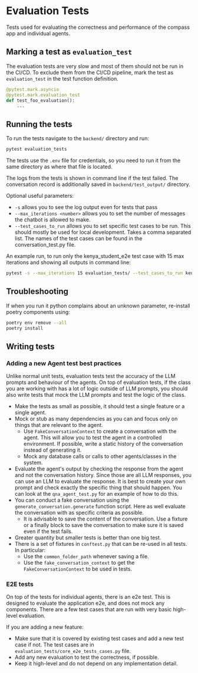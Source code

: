 # Evaluation Tests

Tests used for evaluating the correctness and performance of the
compass app and individual agents.

## Marking a test as `evaluation_test`

The evaluation tests are very slow and most of them should not be run in the CI/CD. To exclude them from the CI/CD
pipeline,
mark the test as `evaluation_test` in the test function definition.

```python
@pytest.mark.asyncio
@pytest.mark.evaluation_test
def test_foo_evaluation():
    ...
```

## Running the tests

To run the tests navigate to the `backend/` directory and run:

```bash
pytest evaluation_tests
```

The tests use the `.env` file for credentials, so you need to run it from the same directory as where that file is
located.

The logs from the tests is shown in command line if the test failed. The conversation record is additionally saved
in `backend/test_output/` directory.

Optional useful parameters:

- `-s` allows you to see the log output even for tests that pass
- `--max_iterations <number>` allows you to set the number of messages the chatbot is allowed to make.
- `--test_cases_to_run` allows you to set specific test cases to be run. This should mostly be used for local
  development. Takes a comma separated list. The names of the test cases can be found in the conversation_test.py file.

An example run, to run only the kenya_student_e2e test case with 15 max iterations and showing all outputs in command line:
```bash
pytest -s --max_iterations 15 evaluation_tests/ --test_cases_to_run kenya_student_e2e
```

## Troubleshooting

If when you run it python complains about an unknown parameter, re-install poetry components using:

```bash
poetry env remove --all
poetry install
```

## Writing tests

### Adding a new Agent test best practices

Unlike normal unit tests, evaluation tests test the accuracy of the LLM prompts and behaviour of the agents. On top of
evaluation tests, if the class you are working with has a lot of logic outside of LLM prompts, you should also write
tests that mock the LLM prompts and test the logic of the class.

- Make the tests as small as possible, it should test a single feature or a single agent.
- Mock or stub as many dependencies as you can and focus only on things that are relevant to the agent.
  - Use `FakeConversationContext` to create a conversation with the agent. This will allow you to test the agent in a
    controlled environment. If possible, write a static history of the conversation instead of generating it.
  - Mock any database calls or calls to other agents/classes in the system.
- Evaluate the agent's output by checking the response from the agent and not the conversation history. Since those are
  all LLM responses, you can use an LLM to evaluate the response. It is best to create your own prompt and check exactly
  the specific thing that should happen. You can look at the `qna_agent_test.py` for an example of how to do this.
- You can conduct a fake conversation using the `generate_conversation.generate` function script. Here as well evaluate
  the conversation with as specific criteria as possible.
  - It is advisable to save the content of the conversation. Use a fixture or a finally block to save the conversation
    to make sure it is saved even if the test fails.
- Greater quantity but smaller tests is better than one big test.
- There is a set of fixtures in `conftest.py` that can be re-used in all tests. In particular:
  - Use the `common_folder_path` whenever saving a file.
  - Use the `fake_conversation_context` to get the `FakeConversationContext` to be used in tests.

### E2E tests

On top of the tests for individual agents, there is an e2e test. This is designed to evaluate the application e2e, and
does not mock any components. There are a few test cases that are run with very basic high-level evaluation.

If you are adding a new feature:

- Make sure that it is covered by existing test cases and add a new test case if not. The test cases are
  in `evaluation_tests/core_e2e_tests_cases.py` file.
- Add any new evaluation to test the correctness, if possible.
- Keep it high-level and do not depend on any implementation detail.
